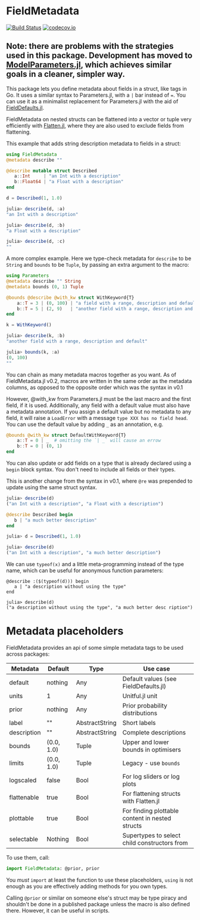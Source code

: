 # FieldMetadata

[![Build Status](https://travis-ci.org/rafaqz/FieldMetadata.jl.svg?branch=master)](https://travis-ci.org/rafaqz/FieldMetadata.jl)
[![codecov.io](http://codecov.io/github/rafaqz/FieldMetadata.jl/coverage.svg?branch=master)](http://codecov.io/github/rafaqz/FieldMetadata.jl?branch=master)


## Note: there are problems with the strategies used in this package. Development has moved to [ModelParameters.jl](https://github.com/rafaqz/ModelParameters.jl), which achieves similar goals in a cleaner, simpler way.

This package lets you define metadata about fields in a struct, like tags
in Go. It uses a similar syntax to Parameters.jl, with a `|` bar instead of `=`.
You can use it as a minimalist replacement for Parameters.jl with the aid of
[FieldDefaults.jl](https://github.com/rafaqz/FieldDefaults.jl).

FieldMetadata on nested structs can be flattened into a vector or tuple very efficiently with [Flatten.jl](https://github.com/rafaqz/Flatten.jl), where they are also used to 
exclude fields from flattening.


This example that adds string description metadata to fields in a struct:

```julia
using FieldMetadata
@metadata describe ""

@describe mutable struct Described
   a::Int     | "an Int with a description"  
   b::Float64 | "a Float with a description"
end

d = Described(1, 1.0)

julia> describe(d, :a) 
"an Int with a description"  

julia> describe(d, :b) 
"a Float with a description"  

julia> describe(d, :c) 
""  
```

A more complex example. Here we type-check metadata for `describe` to be 
`String` and `bounds` to be `Tuple`, by passing an extra argument to the macro:

```julia
using Parameters
@metadata describe "" String
@metadata bounds (0, 1) Tuple

@bounds @describe @with_kw struct WithKeyword{T}
    a::T = 3 | (0, 100) | "a field with a range, description and default"
    b::T = 5 | (2, 9)   | "another field with a range, description and default"
end

k = WithKeyword()

julia> describe(k, :b) 
"another field with a range, description and default"

julia> bounds(k, :a) 
(0, 100)
""  
```

You can chain as many metadata macros together as you want. As of
FieldMetadata.jl v0.2, macros are written in the same order as the metadata
columns, as opposed to the opposite order which was the syntax in v0.1

However, @with_kw from Parameters.jl must be the last macro and the first field, 
if it is used. Additionally, any field with a default value must also have a metadata
annotation. If you assign a default value but no metadata to any
field, it will raise a `LoadError` with a message `type XXX has no field head`.
You can use the default value by adding `_` as an annotation, e.g.
```julia
@bounds @with_kw struct DefaultWithKeyword{T}
    a::T = 0 | _  # omitting the `| _` will cause an errow
    b::T = 0 | (0, 1)
end
```


You can also update or add fields on a type that is already declared using a
`begin` block syntax. You don't need to include all fields or their types.

This is another change from the syntax in v0.1, where `@re` was prepended
to update using the same struct syntax.

```julia
julia> describe(d)                                                                                                     
("an Int with a description", "a Float with a description")  

@describe Described begin
   b | "a much better description"
end

julia> d = Described(1, 1.0)

julia> describe(d)
("an Int with a description", "a much better description")
```

We can use `typeof(x)` and a little meta-programming instead of the type name, 
which can be useful for anonymous function parameters:

```
@describe :($(typeof(d))) begin
   a | "a description without using the type"
end

julia> describe(d)
("a description without using the type", "a much better desc ription")
```


# Metadata placeholders

FieldMetadata provides an api of some simple metadata tags to be used across
packages: 

| Metadata    | Default     | Type           | Use case                                        |
| ----------- | ----------- | -------------- | ----------------------------------------------- |
| default     | nothing     | Any            | Default values (see FieldDefaults.jl)           |
| units       | 1           | Any            | Unitful.jl unit                                 |
| prior       | nothing     | Any            | Prior probability distributions                 |
| label       | ""          | AbstractString | Short labels                                    |
| description | ""          | AbstractString | Complete descriptions                           |
| bounds      | (0.0, 1.0)  | Tuple          | Upper and lower bounds in optimisers            |
| limits      | (0.0, 1.0)  | Tuple          | Legacy - use `bounds`                           |
| logscaled   | false       | Bool           | For log sliders or log plots                    |
| flattenable | true        | Bool           | For flattening structs with Flatten.jl          |
| plottable   | true        | Bool           | For finding plottable content in nested structs |
| selectable  | Nothing     | Bool           | Supertypes to select child constructors from    |

To use them, call:

```julia
import FieldMetadata: @prior, prior
```

You _must_ `import` at least the function to use these placeholders, `using` is
not enough as you are effectively adding methods for you own types. 

Calling `@prior` or similar on someone else's struct may be type piracy and
shouldn't be done in a published package unless the macro is also defined there.
However, it can be useful in scripts.
